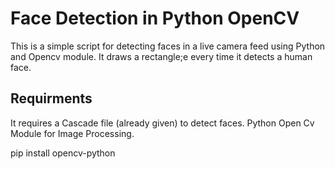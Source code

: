 # Face Detection in Python OpenCV
This is a simple script for detecting faces in a live camera feed using Python and Opencv module.
It draws a rectangle;e every time it detects a human face.


## Requirments
It requires a Cascade file (already given) to detect faces.
Python
Open Cv Module for Image Processing.

pip install opencv-python